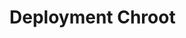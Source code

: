 
# Deployment Chroot

<!--
DELETE ME AFTER COMPLETING THE DOCUMENT!
---
Task: https://dev.azure.com/mariner-org/polar/_workitems/edit/13120
Title: Deployment Chroot
Type: Explanation
Objective:

(aka newroot) Explain what deployment chroot is, how it is implemented in
Trident.
-->
